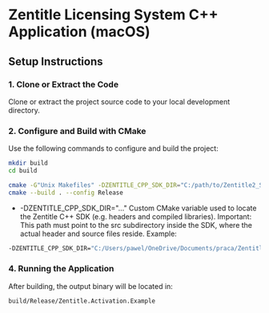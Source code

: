 # Zentitle Licensing System C++ Application (macOS)

## Setup Instructions

### 1. Clone or Extract the Code

Clone or extract the project source code to your local development directory.

### 2. Configure and Build with CMake
   Use the following commands to configure and build the project:

```bash
mkdir build
cd build

cmake -G"Unix Makefiles" -DZENTITLE_CPP_SDK_DIR="C:/path/to/Zentitle2_SDK_VERSION/SDK/src/" ..
cmake --build . --config Release
```

* -DZENTITLE_CPP_SDK_DIR="..."
Custom CMake variable used to locate the Zentitle C++ SDK (e.g. headers and compiled libraries).
Important: This path must point to the src subdirectory inside the SDK, where the actual header and source files reside.
Example:
```bash
-DZENTITLE_CPP_SDK_DIR="C:/Users/pawel/OneDrive/Documents/praca/Zentitle2_SDK_v2.1.2/SDK/src/"
```

### 4. Running the Application

After building, the output binary will be located in:

```
build/Release/Zentitle.Activation.Example
```